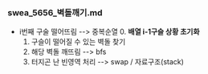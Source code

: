 ### swea_5656_벽돌깨기.md


- i번째 구술 떨어뜨림                --> 중복순열
  0. **배열 i-1구슬 상황 초기화**
  1. 구슬이 떨어질 수 있는 벽돌 찾기
  2. 해당 벽돌 깨뜨림                --> bfs
  3. 터지곤 난 빈영역 처리           --> swap / 자료구조(stack)

